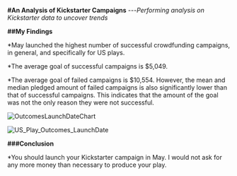 **#An Analysis of Kickstarter Campaigns**
---_Performing analysis on Kickstarter data to uncover trends_

**##My Findings**

*May launched the highest number of successful crowdfunding campaigns, in general, and specifically for US plays.

*The average goal of successful campaigns is $5,049.

*The average goal of failed campaigns is $10,554. However, the mean and median pledged amount of failed campaigns is also significantly lower than that of successful campaigns. This indicates that the amount of the goal was not the only reason they were not successful.

![OutcomesLaunchDateChart](https://user-images.githubusercontent.com/100643519/158035286-05424ab2-5f2f-4c62-bccc-23b78d558b80.png)

![US_Play_Outcomes_LaunchDate](https://user-images.githubusercontent.com/100643519/158035305-3d9f2159-0f3c-4865-aae0-572f395c6219.png)

**###Conclusion**

*You should launch your Kickstarter campaign in May. I would not ask for any more money than necessary to produce your play.
